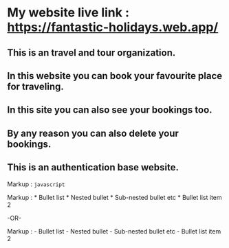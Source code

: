 # My website live link : https://fantastic-holidays.web.app/

## This is an travel and tour organization.
## In this website you can book your favourite place for traveling.
## In this site you can also see your bookings too.
## By any reason you can also delete your bookings.
## This is an authentication base website.
Markup : ```javascript
         ```

 Markup : * Bullet list
              * Nested bullet
                  * Sub-nested bullet etc
          * Bullet list item 2

-OR-

 Markup : - Bullet list
              - Nested bullet
                  - Sub-nested bullet etc
          - Bullet list item 2 
